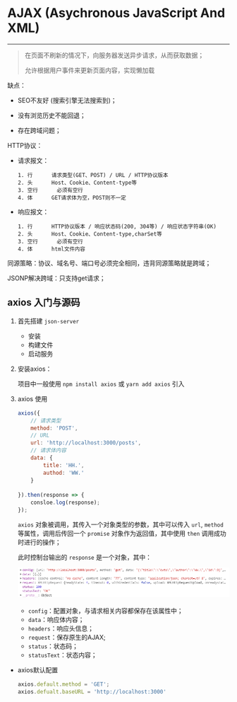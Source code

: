 # AJAX (Asychronous JavaScript And XML)

<hr />

>在页面不刷新的情况下，向服务器发送异步请求，从而获取数据；
>
>允许根据用户事件来更新页面内容，实现懒加载

 缺点：

- SEO不友好 (搜索引擎无法搜索到)；

- 没有浏览历史不能回退；

- 存在跨域问题；

  

HTTP协议：

- 请求报文：

  ````text
  1. 行		请求类型(GET、POST) / URL / HTTP协议版本
  2. 头		Host、Cookie、Content-type等
  3. 空行      必须有空行
  4. 体		GET请求体为空，POST则不一定
  ````

- 响应报文：

  ````text
  1. 行		HTTP协议版本 / 响应状态码(200, 304等) / 响应状态字符串(OK)
  2. 头		Host、Cookie、Content-type,charSet等
  3. 空行      必须有空行
  4. 体		html文件内容
  ````

  

同源策略：协议、域名号、端口号必须完全相同，违背同源策略就是跨域；

JSONP解决跨域：只支持get请求；



## axios 入门与源码

1. 首先搭建 `json-server`

   - 安装
   - 构建文件
   - 启动服务

2. 安装axios：

   项目中一般使用 `npm install axios` 或  `yarn add axios` 引入

3. axios 使用

   ````js
   axios({
       // 请求类型
       method: 'POST',
       // URL
       url: 'http://localhost:3000/posts',
       // 请求体内容
       data: {
           title: 'HH.',
           authod: 'WW.'
       }
       
   }).then(response => {
       consloe.log(response);
   });
   ````

   `axios` 对象被调用，其传入一个对象类型的参数，其中可以传入 `url`, `method` 等属性，调用后传回一个 `promise` 对象作为返回值，其中使用 `then` 调用成功时进行的操作；

   此时控制台输出的 `response` 是一个对象，其中：

   ![image-20210713092554481](../images/image-20210713092554481.png)
   
   - `config`：配置对象，与请求相关内容都保存在该属性中；
   - `data`：响应体内容；
   - `headers`：响应头信息；
   - `request`：保存原生的AJAX;
   - `status`：状态码；
   - `statusText`：状态内容；



- axios默认配置

  ````js
  axios.default.method = 'GET';
  axios.defualt.baseURL = 'http://localhost:3000'
  ````

  

